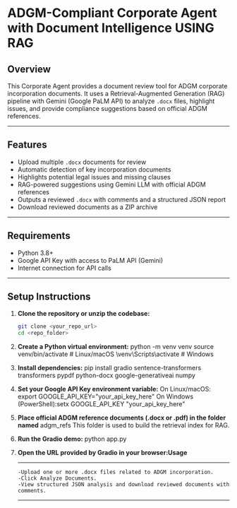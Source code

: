 # ADGM-Compliant Corporate Agent with Document Intelligence USING RAG

## Overview
This Corporate Agent provides a document review tool for ADGM corporate incorporation documents. It uses a Retrieval-Augmented Generation (RAG) pipeline with Gemini (Google PaLM API) to analyze `.docx` files, highlight issues, and provide compliance suggestions based on official ADGM references.

---

## Features

- Upload multiple `.docx` documents for review  
- Automatic detection of key incorporation documents  
- Highlights potential legal issues and missing clauses  
- RAG-powered suggestions using Gemini LLM with official ADGM references  
- Outputs a reviewed `.docx` with comments and a structured JSON report  
- Download reviewed documents as a ZIP archive  

---

## Requirements

- Python 3.8+  
- Google API Key with access to PaLM API (Gemini)  
- Internet connection for API calls  

---

## Setup Instructions

1. **Clone the repository or unzip the codebase:**  
   ```bash
   git clone <your_repo_url>
   cd <repo_folder>
2. **Create a Python virtual environment:**
   python -m venv venv
   source venv/bin/activate   # Linux/macOS
   \venv\Scripts\activate    # Windows
3. **Install dependencies:**
   pip install gradio sentence-transformers transformers pypdf python-docx google-generativeai numpy
4. **Set your Google API Key environment variable:**
   On Linux/macOS: export GOOGLE_API_KEY="your_api_key_here"
   On Windows (PowerShell):setx GOOGLE_API_KEY "your_api_key_here"
5. **Place official ADGM reference documents (.docx or .pdf) in the folder named** adgm_refs
   This folder is used to build the retrieval index for RAG.
6. **Run the Gradio demo:**
   python app.py
7. **Open the URL provided by Gradio in your browser:Usage**
     
   ---
       -Upload one or more .docx files related to ADGM incorporation.
       -Click Analyze Documents.
       -View structured JSON analysis and download reviewed documents with comments.
   ---
